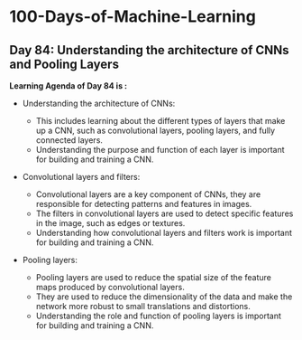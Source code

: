 # 100-Days-of-Machine-Learning

## Day 84: Understanding the architecture of CNNs and Pooling Layers

**Learning Agenda of Day 84 is :**
- Understanding the architecture of CNNs: 
	- This includes learning about the different types of layers that make up a CNN, such as convolutional layers, pooling layers, and fully connected layers. 
	- Understanding the purpose and function of each layer is important for building and training a CNN.

- Convolutional layers and filters: 
	- Convolutional layers are a key component of CNNs, they are responsible for detecting patterns and features in images. 
	- The filters in convolutional layers are used to detect specific features in the image, such as edges or textures. 
	- Understanding how convolutional layers and filters work is important for building and training a CNN.

- Pooling layers: 
	- Pooling layers are used to reduce the spatial size of the feature maps produced by convolutional layers. 
	- They are used to reduce the dimensionality of the data and make the network more robust to small translations and distortions. 
	- Understanding the role and function of pooling layers is important for building and training a CNN. 